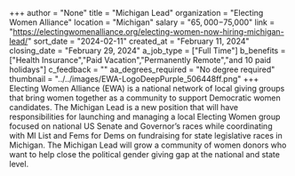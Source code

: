 +++
author = "None"
title = "Michigan Lead"
organization = "Electing Women Alliance"
location = "Michigan"
salary = "$65,000-$75,000"
link = "https://electingwomenalliance.org/electing-women-now-hiring-michigan-lead/"
sort_date = "2024-02-11"
created_at = "February 11, 2024"
closing_date = "February 29, 2024"
a_job_type = ["Full Time"]
b_benefits = ["Health Insurance","Paid Vacation","Permanently Remote","and 10 paid holidays"]
c_feedback = ""
aa_degrees_required = "No degree required"
thumbnail = "../../images/EWA-LogoDeepPurple_506448ff.png"
+++
Electing Women Alliance (EWA) is a national network of local giving groups that bring women together as a community to support Democratic women candidates. The Michigan Lead is a new position that will have responsibilities for launching and managing a local Electing Women group focused on national US Senate and Governor’s races while coordinating with MI List and Fems for Dems on fundraising for state legislative races in Michigan. The Michigan Lead will grow a community of women donors who want to help close the political gender giving gap at the national and state level.